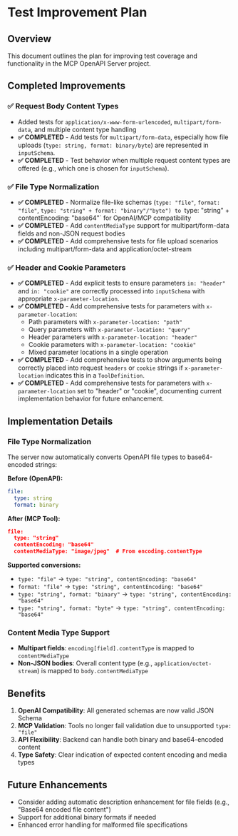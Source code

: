 # Test Improvement Plan

## Overview

This document outlines the plan for improving test coverage and functionality in the MCP OpenAPI Server project.

## Completed Improvements

### ✅ Request Body Content Types
- Added tests for `application/x-www-form-urlencoded`, `multipart/form-data`, and multiple content type handling
- **✅ COMPLETED** - Add tests for `multipart/form-data`, especially how file uploads (`type: string, format: binary/byte`) are represented in `inputSchema`.
- **✅ COMPLETED** - Test behavior when multiple request content types are offered (e.g., which one is chosen for `inputSchema`).

### ✅ File Type Normalization
- **✅ COMPLETED** - Normalize file-like schemas (`type: "file"`, `format: "file"`, `type: "string" + format: "binary"/"byte") to `type: "string" + contentEncoding: "base64"` for OpenAI/MCP compatibility
- **✅ COMPLETED** - Add `contentMediaType` support for multipart/form-data fields and non-JSON request bodies
- **✅ COMPLETED** - Add comprehensive tests for file upload scenarios including multipart/form-data and application/octet-stream

### ✅ Header and Cookie Parameters
- **✅ COMPLETED** - Add explicit tests to ensure parameters `in: "header"` and `in: "cookie"` are correctly processed into `inputSchema` with appropriate `x-parameter-location`.
- **✅ COMPLETED** - Add comprehensive tests for parameters with `x-parameter-location`:
  - Path parameters with `x-parameter-location: "path"`
  - Query parameters with `x-parameter-location: "query"`
  - Header parameters with `x-parameter-location: "header"`
  - Cookie parameters with `x-parameter-location: "cookie"`
  - Mixed parameter locations in a single operation
- **✅ COMPLETED** - Add comprehensive tests to show arguments being correctly placed into request `headers` or `cookie` strings if `x-parameter-location` indicates this in a `ToolDefinition`.
- **✅ COMPLETED** - Add comprehensive tests for parameters with `x-parameter-location` set to "header" or "cookie", documenting current implementation behavior for future enhancement.

## Implementation Details

### File Type Normalization
The server now automatically converts OpenAPI file types to base64-encoded strings:

**Before (OpenAPI):**
```yaml
file:
  type: string
  format: binary
```

**After (MCP Tool):**
```json
file:
  type: "string"
  contentEncoding: "base64"
  contentMediaType: "image/jpeg"  # From encoding.contentType
```

**Supported conversions:**
- `type: "file"` → `type: "string", contentEncoding: "base64"`
- `format: "file"` → `type: "string", contentEncoding: "base64"`
- `type: "string", format: "binary"` → `type: "string", contentEncoding: "base64"`
- `type: "string", format: "byte"` → `type: "string", contentEncoding: "base64"`

### Content Media Type Support
- **Multipart fields**: `encoding[field].contentType` is mapped to `contentMediaType`
- **Non-JSON bodies**: Overall content type (e.g., `application/octet-stream`) is mapped to `body.contentMediaType`

## Benefits

1. **OpenAI Compatibility**: All generated schemas are now valid JSON Schema
2. **MCP Validation**: Tools no longer fail validation due to unsupported `type: "file"`
3. **API Flexibility**: Backend can handle both binary and base64-encoded content
4. **Type Safety**: Clear indication of expected content encoding and media types

## Future Enhancements

- Consider adding automatic description enhancement for file fields (e.g., "Base64 encoded file content")
- Support for additional binary formats if needed
- Enhanced error handling for malformed file specifications
